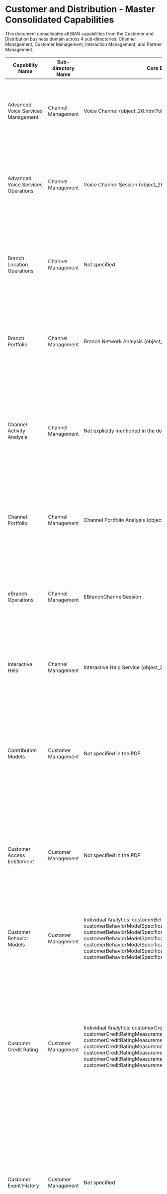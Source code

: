 # Customer and Distribution - Master Consolidated Capabilities

This document consolidates all BIAN capabilities from the Customer and Distribution business domain across 4 sub-directories: Channel Management, Customer Management, Interaction Management, and Partner Management.

| Capability Name | Sub-directory Name | Core Business Object | Example of Use | Executive Summary | Key Features |
|---|---|---|---|---|---|
| Advanced Voice Services Management | Channel Management | Voice Channel (object_26.html?object=44999) | Management review and define the reconfiguration requirements for the voice channel based on capacity/volume projections | Oversee the configuration and operation of the voice channel facilities | Determine the required voice channel platform configuration; Oversee platform upgrades and maintenance; Track service availability and troubleshoot major production issues |
| Advanced Voice Services Operations | Channel Management | Voice Channel Session (object_26.html?object=36697) | The numeric menu is adjusted to increase self-serve activity during a period of peak loading (this could be implemented in the IVR in a more sophisticated set-up) | This service domain operates the telephone channel infrastructure, including the IVR and any other automated devices as appropriate. This includes handling default routing rules and intra-day/session adjustments to deal with peak load or other operational variations | Handle in-bound customer voice contacts; Provide out bound voice connections voice; Handle service issue reporting and resolution |
| Branch Location Operations | Channel Management | Not specified | Branch staff administration assigns teller positions and relationship management tasks to the branch workforce based on ongoing demand | The day to day administration of branch activity, including teller assignment and cash handling oversight | Staff assignments; Cash and non-cash movements within the branch; Safe custody service operation; Location security operations |
| Branch Portfolio | Channel Management | Branch Network Analysis (object_24.html?object=132919) | Business strategists assemble and review the distribution and relative product performance across the network and adjust the allocation accordingly | Evaluate coverage and relative performance of branches. Optimize product allocation and marketing activity across the available branch network | Branch network analysis and evaluation; Product allocation optimization; Marketing activity optimization across branch network; Performance comparison and coverage assessment |
| Channel Activity Analysis | Channel Management | Not explicitly mentioned in the document | A customer attempts to self-serve a product sale but gives up. Later they call the contact center and their recent attempt is used to route the contact to a sales rep who is prompted to continue the product application | This service domain tracks and analyzes channel activity to support relationship development, to detect unwanted behavior, possible fraud, and to constrain channel use as necessary (for example tracking usage frequency and cumulative transaction amounts within a period) | Analyze activity for potential customer fraud; Analyze activity for potential merchant fraud; Analyze activity for relationship development; Detect device errors and 'bot' access attempts |
| Channel Portfolio | Channel Management | Channel Portfolio Analysis (object_24.html?object=115838) | Product designers review the performance of products over different channels and channel combinations to refine product designs and delivery | Evaluate the coverage and relative performance of different channels with respect to the blend of service and product activity. Optimize channel use to minimize costs and enhance customer experience | Channel coverage evaluation; Performance analysis across different channels; Channel optimization for cost minimization; Customer experience enhancement through channel optimization |
| eBranch Operations | Channel Management | EBranchChannelSession | customers and non-bank customers browse the products and services available at the bank | This service domain operates the bank's on-line web based electronic branch capabilities - controlling access and load balancing across available communications and processing resources to optimize performance/availability | Operate the bank's e-branch internet platform; Support access to the bank's public website; Support customer registration and log-in services; Route customer contacts for servicing |
| Interactive Help | Channel Management | Interactive Help Service (object_26.html?object=47912) | A new customer servicing representative obtains guidance for a product fulfillment issue raised during a customer contact | Operate the automated facility that provides interactive context sensitive servicing guidance to employees and self-serve customers | Maintain context specific guidance; Select and present context specific guidance; Refine guidance selection criteria; Capture feedback with regard to guidance coverage and usability/quality |
| Contribution Models | Customer Management | Not specified in the PDF | Financial engineers evaluate the relative business performance of customers and products to identify patterns that highlight business development opportunities from increased sales, usage activity and/or pricing | Not specified in the PDF | Develop contribution models; Refine contribution models; Detect underdeveloped business relationships; Identify business opportunities |
| Customer Access Entitlement | Customer Management | Not specified in the PDF | A consumer customer contacts the call center and her access profile is used to determine what products and services can be accessed through this channel | This service domain maintains the details of the allowed channel/device based access to products and services that the customer has in place. This profile is referenced in servicing and fulfillment activity and may include customer preferences and access limits/constraints that span multiple products. | Maintain customers' channel/device access profiles (allowed uses and limits); Maintain customers' channel/device usage preferences; Check/confirm allowed access for customer contacts |
| Customer Behavior Models | Customer Management | Individual Analytics: customerBehaviorModelSpecificationAccumulators, customerBehaviorModelSpecificationActivityAnalysis, customerBehaviorModelSpecificationPerformanceAnalysis, customerBehaviorModelSpecificationTrends&Events; Portfolio Analytics: customerBehaviorModelSpecificationPortfolioActivityAnalysis, customerBehaviorModelSpecificationPortfolioMake-UpAnalysis, customerBehaviorModelSpecificationPortfolioPerformanceAnalysis | A customer 'propensity to buy model' algorithm is updated to take account of additional transaction utilization data that is available | This service domain handles the design and maintenance of a portfolio of customer behavior models that might be used in all aspects of customer relationship development, sales, servicing and product fulfillment | Determine desired type/coverage for behavior analysis; Source, define and develop behavior models; Publish, process feedback and refine/tune models |
| Customer Credit Rating | Customer Management | Individual Analytics: customerCreditRatingMeasurementAccumulators, customerCreditRatingMeasurementActivityAnalysis, customerCreditRatingMeasurementPerformanceAnalysis, customerCreditRatingMeasurementTrends&Events; Portfolio Analytics: customerCreditRatingMeasurementPortfolioActivityAnalysis, customerCreditRatingMeasurementPortfolioMake-UpAnalysis, customerCreditRatingMeasurementPortfolioPerformanceAnalysis | A customer calls the contact center wishing to know what mortgage offers they are eligible for. The customer servicing representative (CSR) uses the customer's internal credit assessment as one input to reference the Product Directory to retrieve the details of available products and terms | This service domain maintains and administers the bank's credit assessment for customers based on consolidated internal data and optionally by referencing external credit agency reports | Access external rating agencies for customer credit reports; Consolidate bank product use that impacts the rating; Derive and maintain the bank's customer credit assessment |
| Customer Event History | Customer Management | Not specified | A customer contacts the call center to enquire about account transactions and during the dialogue the servicing representative detects a life event (e.g. the customer is moving house). The contact details and life event are captured in the customer history | This service domain captures, classifies and stores relationship, servicing and product fulfillment related customer events. In addition to servicing and product transaction details, the log can capture life/relationship events that are revealed during customer exchanges | Log customer sales/marketing and relationship development events; Log customer servicing events; Log detected life events (from interactions or external research); Log product fulfillment events and alerts |
| Customer Portfolio | Customer Management | Customer Portfolio | Business development review customer segment performance in order to target customer relationship management priorities | Maintain a portfolio of analytical views of the customer base to support customer segment profitability and performance analysis | Consolidate customer relationship performance data; Obtain comparative market research on customer relationship profitability; Conduct analysis of customer segment performance; Propose initiatives to improve customer segment performance |
| Customer Position | Customer Management | Individual Analytics: customerPositionAnalysisAccumulators, customerPositionAnalysisActivityAnalysis, customerPositionAnalysisPerformanceAnalysis, customerPositionAnalysisTrends&Events; Portfolio Analytics: customerPositionAnalysisPortfolioActivityAnalysis, customerPositionAnalysisPortfolioMake-UpAnalysis, customerPositionAnalysisPortfolioPerformanceAnalysis | The banks maintains and analyses the consolidated position for a customer across all accounts products and services | This service domain maintains a consolidated financial position for a customer, combining details from all products and services in use. The position can cover available funds, credit, collateral, tax exposure and other financial measures as necessary | Consolidate product and service financial activity; Derive consolidated cash flow/balance positions (current and projected); Derive consolidated credit exposure (current and projected); Derive consolidated collateral positions (current and projected) |
| Customer Product And Service Eligibility | Customer Management | Individual Analytics: customerEligibilityAssessmentAccumulators, customerEligibilityAssessmentActivityAnalysis, customerEligibilityAssessmentPerformanceAnalysis, customerEligibilityAssessmentTrends&Events; Portfolio Analytics: customerEligibilityAssessmentPortfolioActivityAnalysis, customerEligibilityAssessmentPortfolioMake-UpAnalysis, customerEligibilityAssessmentPortfolioPerformanceAnalysis | Customer Relationship Management re-asseses the eligibility of a customer during a periodical customer analysis. | This Service Domain maintains a list of products and services for which a customer is eligible. | Provide a list of products and services for which a customer is eligible; Update the list of products and services for which a customer is eligible, based on a request from customer relationship management and with the help of Product Matching |
| Customer Relationship Management | Customer Management | Not specified in the PDF | A corporate customer relationship manager reviews recent activity for a customer and notices that levels of activity are trending lower. Possible external (market) and internal (servicing/ fulfillment) activities are reviewed for possible causes. A meeting is scheduled to determine the reason and if any banking products/ services could help or are at further risk | This service domain develops and executes a customer plan to maintain and build a customer relationship. Activities include ongoing customer contact, tracking internal and external events and activity of interest and relevance, product and service matching and sales, processing ad-hoc queries, trouble shooting and issue resolution including the initial phases of troubled account recovery | Develop a customer relationship plan/targets; Liaise/advise customer, develop relationship; Match products and services to customer needs; Troubleshoot issues with customer |
| Customer Tax Handling | Customer Management | Customer Tax Report; Individual Analytics: customerTaxObligationFulfillmentArrangementAccumulators, customerTaxObligationFulfillmentArrangementActivityAnalysis, customerTaxObligationFulfillmentArrangementPerformanceAnalysis, customerTaxObligationFulfillmentArrangementTrends&Events; Portfolio Analytics: customerTaxObligationFulfillmentArrangementPortfolioActivityAnalysis, customerTaxObligationFulfillmentArrangementPortfolioMake-UpAnalysis, customerTaxObligationFulfillmentArrangementPortfolioPerformanceAnalysis | A consumer customer is provided with a year end tax report for products and services provided by the bank | This service domain handles consumer tax reporting obligations including the consolidation and reporting of customer tax related financial activity | Maintain the customer tax reporting obligations; Consolidate product/service tax related activity/transaction details; Analyse financial activity and assemble customer tax reports |
| Legal Entity Directory | Customer Management | Legal Entry Directory; Individual Analytics: partyDirectoryEntryAccumulators, partyDirectoryEntryActivityAnalysis, partyDirectoryEntryPerformanceAnalysis, partyDirectoryEntryTrends&Events; Portfolio Analytics: partyDirectoryEntryPortfolioActivityAnalysis, partyDirectoryEntryPortfolioMake-UpAnalysis, partyDirectoryEntryPortfolioPerformanceAnalysis | Party legal entity details are checked for the financial booking of a major loan | This service domain maintains details of the legal entity structure of the party including dependents and associations for individuals and ownership/subsidiary structures for corporations. Some financial indicators and product coverage/activity details can be included where this defines the nature of the legal entity relationship in particular for corporate entities | Maintain legal entity reference details for bank customers; Track/update legal entity details based on market research and reports; Process legal entity detail updates from customers/bank sources; Confirm/provide legal entity details for transaction processing tasks |
| Mergers and Acquisitions Advisory | Customer Management | Not specified in the PDF | A corporate customer engages an investment bank to lead an M&A transaction on its behalf | This Service Domain handles mergers and acquisition, IPO, MBO and LBO projects with the bank acting in the lead and/or subordinate role | Fee or commission based project execution; Pricing and deal coordination; Placement for M&A, IPO, LBO type transactions; Advisory services for complex transactions |
| Party Lifecycle Management | Customer Management | PartyRelationshipManagement | A prospective customer has been identified and the bank undertakes a collection of checks to confirm this is a new relationship and to verify the relationship in compliance with bank, legal and regulatory requirements. Note that for different customer types (non consumer in particular) many different checks will be required. | This service domain tracks the state of a party relationship with the bank from the initial checks made during the establishment of a new party connection and subsequently maintained as necessary over the duration of the relationship. The checks and the maintenance requirements will vary by party type and jurisdiction. The checks cover bank specific and legal and regulatory considerations and may be updated based on a standard schedule or by request in specific circumstances. | Perform party qualification/confirmation checks; Maintain a schedule and perform periodic re-assessments; Provide status reports and process status update notifications |
| Party Reference Data Directory | Customer Management | PartyRegistryEntry | Party reference details are accessed to pre-populate an application form for a new product opportunity with a customer | This service domain maintains a range of party reference information covering aspects including general reference details, contacts and associations and demographic information | Maintain party reference information; Maintain party demographic indicators; Maintain party roles, associations and relationships; Maintain customer bank contacts |
| Party Routing Profile | Customer Management | Individual Analytics: partyMeasurementAccumulators, partyMeasurementActivityAnalysis, partyMeasurementPerformanceAnalysis, partyMeasurementTrends&Events; Portfolio Analytics: partyMeasurementPortfolioActivityAnalysis, partyMeasurementPortfolioMake-UpAnalysis, partyMeasurementPortfolioPerformanceAnalysis | The identity and active status of a customer is checked as they present themselves on-line to access their bank account | This service domain maintains a small profile of key indicators for a customer that is referenced during customer interactions to facilitate routing, servicing and product/service fulfillment decisions. This can include status (such as account in arrears), ratings (such as high value customer) and alerts (such possible fraud activity detected) | Track and provide customer status flags (e.g. in arrears); Track and provide customer ratings (e.g. credit rating); Track and provide customer alerts (e.g. possible fraud activity) |
| Servicing Activity Analysis | Customer Management | Servicing Event | Contact center management reviews servicing activity analysis in order to identify areas where additional training and guidance is needed to improve the customer experience | This service domain analyzes servicing activity to support continual service improvement | Analyze servicing activity for root causes; Consolidate and present data to support analysis; Recommend remedial actions that might mitigate the root cause for detected issues |
| Servicing Event History | Customer Management | Servicing Event Log | A servicing contact is concluded and the contact details and result is captured. In cases the call is recorded | This service domain captures, classifies and stores servicing activity and events to support root cause analysis | Log customer servicing event activity for the representative; Log servicing issues and other activity; Support servicing log data extracts; Maintain activity statistics and accumulators |
| Session Dialogue | Customer Management | CustomerContactProcess | A customer dials into the contact center with a current account balance request. The customer identity is checked by the servicing representative (using a Party Profile Service Domain call). After the customer initial query has been addressed the dialogue is structured to attempt a sales pitch for an internal campaign that the customer has been pre-approved for as flagged in their Party Profile record | This service domain handles/structures the customer narrative during an interactive session. It consolidates and presents pertinent customer information and provides servicing guidelines with standard dialogue/scripting as appropriate. It can include the capability to provoke questions to capture key relationship and sales triggers. It also ensures the correct sequencing, dialogue content and actions are performed/initiated during the customer interaction. It may further leverage the session by passing on customer notifications, status updates and triggering sales/marketing efforts. | Consolidate customer reference and product usage details; Structure the dialogue based on identified topic - process customer queries; Access context specific guidance/help text; Orchestrate product/service access; Initiate additional customer authentication when needed; Initiate sales and relationship development actions when appropriate |
| Corporate Relationship | Interaction Management | Corporate Partner Relationship Management Plan | A regular relationship review is scheduled with a major multinational customer to develop business opportunities | Not explicitly provided in the document | Manage corporate relationships with key parties; Handle major clients relationships; Manage political and industry group relationships; Manage user associations relationships |
| Customer Event History | Interaction Management | Customer Event Log | A customer contacts the call center to enquire about account transactions and during the dialogue the servicing representative detects a life event (e.g. the customer is moving house). The contact details and life event are captured in the customer history | This service domain captures, classifies and stores relationship, servicing and product fulfillment related customer events. In addition to servicing and product transaction details, the log can capture life/relationship events that are revealed during customer exchanges | Log customer sales/marketing and relationship development events; Log customer servicing events; Log detected life events (from interactions or external research); Log product fulfillment events and alerts |
| Customer Relationship Management | Interaction Management | Customer Relationship Management Plan | A corporate customer relationship manager reviews recent activity for a customer and notices that levels of activity are trending lower. Possible external (market) and internal (servicing/ fulfillment) activities are reviewed for possible causes. A meeting is scheduled to determine the reason and if any banking products/ services could help or are at further risk | This service domain develops and executes a customer plan to maintain and build a customer relationship. Activities include ongoing customer contact, tracking internal and external events and activity of interest and relevance, product and service matching and sales, processing ad-hoc queries, trouble shooting and issue resolution including the initial phases of troubled account recovery | Develop a customer relationship plan/targets; Liaise/advise customer, develop relationship; Match products and services to customer needs; Troubleshoot issues with customer |
| Servicing Activity Analysis | Interaction Management | Servicing Event | Contact center management reviews servicing activity analysis in order to identify areas where additional training and guidance is needed to improve the customer experience | This service domain analyzes servicing activity to support continual service improvement | Analyze servicing activity for root causes; Consolidate and present data to support analysis; Recommend remedial actions that might mitigate the root cause for detected issues |
| Servicing Event History | Interaction Management | Servicing Event Log | A servicing contact is concluded and the contact details and result is captured. In cases the call is recorded | This service domain captures, classifies and stores servicing activity and events to support root cause analysis | Log customer servicing event activity for the representative; Log servicing issues and other activity; Support servicing log data extracts; Maintain activity statistics and accumulators |
| Session Dialogue | Interaction Management | Customer Contact Session Procedure | A customer dials into the contact center with a current account balance request. The customer identity is checked by the servicing representative (using a Party Profile Service Domain call). After the customer initial query has been addressed the dialogue is structured to attempt a sales pitch for an internal campaign that the customer has been pre-approved for as flagged in their Party Profile record | This service domain handles/structures the customer narrative during an interactive session. It consolidates and presents pertinent customer information and provides servicing guidelines with standard dialogue/scripting as appropriate. It can include the capability to provoke questions to capture key relationship and sales triggers. It also ensures the correct sequencing, dialogue content and actions are performed/initiated during the customer interaction. It may further leverage the session by passing on customer notifications, status updates and triggering sales/marketing efforts. | Consolidate customer reference and product usage details; Structure the dialogue based on identified topic - process customer queries; Access context specific guidance/help text; Orchestrate product/service access; Initiate additional customer authentication when needed; Initiate sales and relationship development actions when appropriate |
| Card Network Participant Facility | Partner Management | Card Network Participant Agreement | The Card Network signs up Acquiring Banks for recruiting and setting up accounts for merchants and Issuing Banks for issuing cards to its customers. | This service domain orchestrates the activities related to the inclusion of new Acquirers and Issuers in the Card Network, their terms and conditions and their status. | Acquiring bank facility terms administration; Issuing bank facility terms administration; Participant bank service status maintenance |
| Corporate Alliance and Stake Holder | Partner Management | Alliance Partner Relationship Management Plan | Corporate strategy is communicated and aligned with a product alliance partner | This capability manages key alliance and stakeholder relationships by defining tasks needed to develop and maintain contact while ensuring relevant information is shared appropriately to support strategic corporate partnerships. | Alliance relationship management; Stakeholder relationship management; Information sharing coordination; Contact development and maintenance; Strategic partnership alignment |
| Corporate Relationship | Partner Management | Corporate Partner Relationship Management Plan | A regular relationship review is scheduled with a major multinational customer to develop business opportunities | The Corporate Relationship capability manages relationships with key corporate parties including major clients, political and industry groups, and user associations to develop and maintain strategic business partnerships. | Corporate relationship management planning; Performance analysis and tracking; Portfolio activity analysis; Relationship review scheduling; Strategic partnership development; Analytics and reporting capabilities |
| Correspondent Bank Directory | Partner Management | Correspondent Banking Agreement | Correspondent bank (reciprocal) activity is consolidated to support periodic correspondent banking relationship reviews | This service domain maintains correspondent bank reference details. This includes correspondent bank payment parameters in particular bank limits and capturing transaction activity to track reciprocity | Maintain correspondent bank reference data; Maintain specific correspondent settlement instructions; Track correspondent bank's service reciprocity |
| Correspondent Bank Operations | Partner Management | Settlement Account (object_26.html?object=41416) | Transfer funds from a customer account with the bank to an account with another bank. | This service domain fulfils correspondent banking arrangements between the bank and its correspondent banking partners. This includes handling the clearing and settlement of payments to/from the correspondent banks, typically using the SWIFT payment network. | Handle correspondent payment transactions; Maintain and reconcile shadow accounting; Generate and process SWIFT messages |
| Correspondent Bank Relationship Management | Partner Management | Not specified | A bank establishes and maintains a correspondent relationship for international payments and trade finance representation in a foreign country | This Service Domain manages correspondent bank relations, ensuring reciprocity and developing business where possible | Track and assess correspondent bank activity for reciprocity; Identify and develop business opportunities with the correspondent bank; Oversee the resolution of production issues as might arise |
| Counterparty Administration | Partner Management | Counterparty Administrative Plan | Back office clearing and settlement references the counterparty details to assemble a funds transfer as part of an equity trade using the counterparty details to generate the associated SWIFT based payment exchange | This Service Domain maintains key counterparty reference information used in the clearing and settlement of wholesale trading | Consolidate counterparty market feed data; Qualify data and maintain counterparty directory content; Provide access to counterparty reference records |
| Interbank Relationship Management | Partner Management | InterBank Relationship (object_26.html?object=46903) | A partner bank is contacted to review a major project opportunity. The interbank relationship management function is used to coordinate contacts for a joint venture marketing opportunity between the banks | Manage the bank's relationship with other banks, covering any specific agreements that may be in place and overseeing operational issues. | Develop the bank relationship plan/targets; Liaise/advise bank representatives and develop the relationship; Identify and develop mutually beneficial initiatives with the bank; Troubleshoot production issues that arise involving the bank |
| Merchant Acquiring Facility | Partner Management | Merchant Agreement (object_26.html?object=37615) | The Acquiring Bank signs up Merchants for accepting Card Payments and opens Merchant Accounts for them. | This service domain orchestrates the activities related to Merchant fulfillment, Merchant Account maintenance, Merchant transactional activities and settlement, including the billing of merchant fees and charges. | Merchant facility set-up and maintenance; Merchant POS assignment/registration; Merchant chargeback processing; Merchant clearing and settlement; Merchant discount and fee processing |
| Merchant Relations | Partner Management | Not specified | A card charge is disputed and a case raised - the case processing process references the in-force merchant terms and conditions governing the dispute resolution | This service domain maintains the terms and conditions agreed with merchants for cards related activity | Establish and maintain merchant terms and conditions; Determine the applicability of terms to specific situations; Provide access to and explain the correct interpretation of terms |
| Product Broker Agreement | Partner Management | Product Broker Agreement (object_25.html?object=42120) | A monthly assessment is made of the performance of a broker against service levels and projected business volumes | This service domain maintains product broker contractual and service level agreements and tracks and confirms compliance and service related activity/volume goals when necessary | Establish and maintain broker service terms and conditions; Track relationship activity for compliance with contractual limits/goals; Provide confirmation that proposed actions are covered |
| Sub Custodian Agreement | Partner Management | Sub Custodian Agreement | The contractual terms are referenced during the settlement procedure for a securities trade where the sub custodian holds the associated documentation | This Service Domain establishes and maintains the terms governing sub custodian relationship | Establish appropriate contractual terms with agency; Maintain and update contractual terms as necessary; Review proposed work/assignments for compliance with agreed terms |
| Syndicate Management | Partner Management | Not specified | A major project funding initiative assembles a syndicate of investors | This Service Domain manages syndicate membership and compliance | Overall membership maintenance and reporting; Individual membership enrolment; Apply eligibility clauses; Enforce compliance obligations |

## Summary

**Total Capabilities Consolidated: 45**

### Breakdown by Sub-directory:
- **Channel Management**: 8 capabilities
- **Customer Management**: 18 capabilities  
- **Interaction Management**: 6 capabilities
- **Partner Management**: 13 capabilities

### Key Observations:
1. Customer Management contains the largest number of capabilities (40% of total)
2. Several capabilities appear across multiple sub-directories (e.g., Customer Relationship Management, Servicing Activity Analysis)
3. The consolidated table covers the full spectrum of customer and partner interactions
4. Core business objects range from specific technical implementations to high-level management plans
5. Most capabilities focus on relationship management, analytics, and operational support